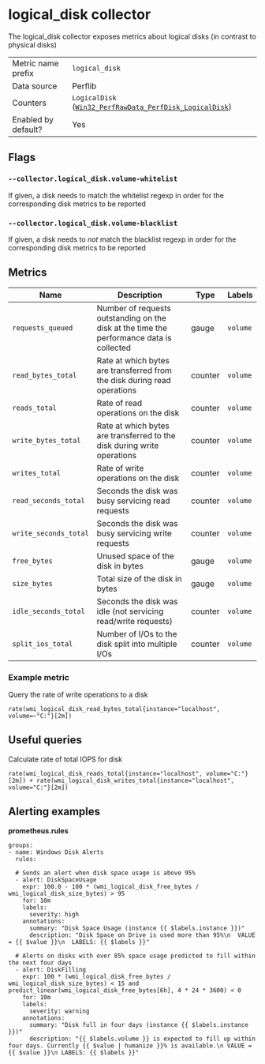 # logical_disk collector

The logical_disk collector exposes metrics about logical disks (in contrast to physical disks)

|||
-|-
Metric name prefix  | `logical_disk`
Data source         | Perflib
Counters             | `LogicalDisk` ([`Win32_PerfRawData_PerfDisk_LogicalDisk`](https://msdn.microsoft.com/en-us/windows/hardware/aa394307(v=vs.71)))
Enabled by default? | Yes

## Flags

### `--collector.logical_disk.volume-whitelist`

If given, a disk needs to match the whitelist regexp in order for the corresponding disk metrics to be reported

### `--collector.logical_disk.volume-blacklist`

If given, a disk needs to *not* match the blacklist regexp in order for the corresponding disk metrics to be reported

## Metrics

Name | Description | Type | Labels
-----|-------------|------|-------
`requests_queued` | Number of requests outstanding on the disk at the time the performance data is collected | gauge | `volume`
`read_bytes_total` | Rate at which bytes are transferred from the disk during read operations | counter | `volume`
`reads_total` | Rate of read operations on the disk | counter | `volume`
`write_bytes_total` | Rate at which bytes are transferred to the disk during write operations  | counter | `volume`
`writes_total` | Rate of write operations on the disk  | counter | `volume`
`read_seconds_total` | Seconds the disk was busy servicing read requests | counter | `volume`
`write_seconds_total` | Seconds the disk was busy servicing write requests | counter | `volume`
`free_bytes` | Unused space of the disk in bytes | gauge | `volume`
`size_bytes` | Total size of the disk in bytes | gauge | `volume`
`idle_seconds_total` | Seconds the disk was idle (not servicing read/write requests) | counter | `volume`
`split_ios_total` | Number of I/Os to the disk split into multiple I/Os | counter | `volume`

### Example metric
Query the rate of write operations to a disk
```
rate(wmi_logical_disk_read_bytes_total{instance="localhost", volume=~"C:"}[2m])
```

## Useful queries
Calculate rate of total IOPS for disk
```
rate(wmi_logical_disk_reads_total{instance="localhost", volume="C:"}[2m]) + rate(wmi_logical_disk_writes_total{instance="localhost", volume="C:"}[2m])
```

## Alerting examples
**prometheus.rules**
```
groups:
- name: Windows Disk Alerts
  rules:

  # Sends an alert when disk space usage is above 95%
  - alert: DiskSpaceUsage
    expr: 100.0 - 100 * (wmi_logical_disk_free_bytes / wmi_logical_disk_size_bytes) > 95
    for: 10m
    labels:
      severity: high
    annotations:
      summary: "Disk Space Usage (instance {{ $labels.instance }})"
      description: "Disk Space on Drive is used more than 95%\n  VALUE = {{ $value }}\n  LABELS: {{ $labels }}"

  # Alerts on disks with over 85% space usage predicted to fill within the next four days
  - alert: DiskFilling
    expr: 100 * (wmi_logical_disk_free_bytes / wmi_logical_disk_size_bytes) < 15 and predict_linear(wmi_logical_disk_free_bytes[6h], 4 * 24 * 3600) < 0
    for: 10m
    labels:
      severity: warning
    annotations:
      summary: "Disk full in four days (instance {{ $labels.instance }})"
      description: "{{ $labels.volume }} is expected to fill up within four days. Currently {{ $value | humanize }}% is available.\n VALUE = {{ $value }}\n LABELS: {{ $labels }}"
```
